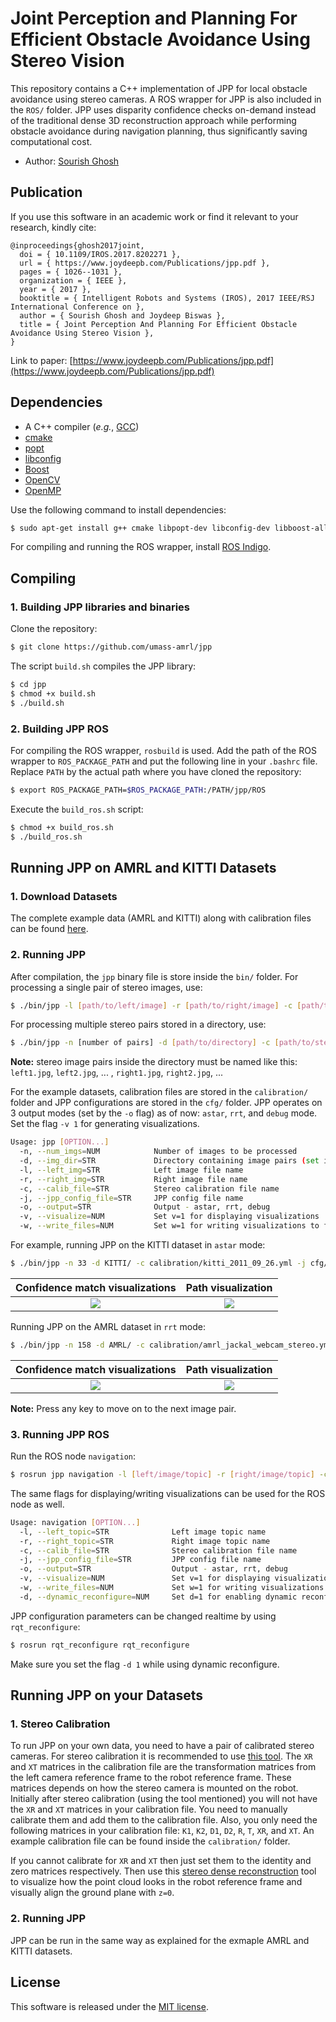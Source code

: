# Joint Perception and Planning For Efficient Obstacle Avoidance Using Stereo Vision

This repository contains a C++ implementation of JPP for local obstacle avoidance using stereo cameras. A ROS wrapper for JPP is also included in the `ROS/` 
folder. JPP uses disparity confidence checks on-demand instead of the traditional dense 3D reconstruction approach while performing obstacle avoidance during 
navigation planning, thus significantly saving computational cost.

- Author: [Sourish Ghosh](http://sourishghosh.com/)

## Publication

If you use this software in an academic work or find it relevant to your research, kindly cite:

```
@inproceedings{ghosh2017joint,
  doi = { 10.1109/IROS.2017.8202271 },
  url = { https://www.joydeepb.com/Publications/jpp.pdf },
  pages = { 1026--1031 },
  organization = { IEEE },
  year = { 2017 },
  booktitle = { Intelligent Robots and Systems (IROS), 2017 IEEE/RSJ International Conference on },
  author = { Sourish Ghosh and Joydeep Biswas },
  title = { Joint Perception And Planning For Efficient Obstacle Avoidance Using Stereo Vision },
}
```

Link to paper: [https://www.joydeepb.com/Publications/jpp.pdf](https://www.joydeepb.com/Publications/jpp.pdf)

## Dependencies

- A C++ compiler (*e.g.*, [GCC](http://gcc.gnu.org/))
- [cmake](http://www.cmake.org/cmake/resources/software.html)
- [popt](http://freecode.com/projects/popt)
- [libconfig](http://www.hyperrealm.com/libconfig/libconfig.html)
- [Boost](http://www.boost.org/)
- [OpenCV](https://github.com/opencv/opencv)
- [OpenMP](http://www.openmp.org/)

Use the following command to install dependencies:

```bash
$ sudo apt-get install g++ cmake libpopt-dev libconfig-dev libboost-all-dev libopencv-dev python-opencv gcc-multilib
```

For compiling and running the ROS wrapper, install [ROS Indigo](http://wiki.ros.org/indigo/Installation/Ubuntu).

## Compiling

### 1. Building JPP libraries and binaries

Clone the repository:

```bash
$ git clone https://github.com/umass-amrl/jpp
```

The script `build.sh` compiles the JPP library:

```bash
$ cd jpp
$ chmod +x build.sh
$ ./build.sh
```

### 2. Building JPP ROS

For compiling the ROS wrapper, `rosbuild` is used. Add the path of the ROS wrapper to `ROS_PACKAGE_PATH` and put the following line in your `.bashrc` file. 
Replace `PATH` by the actual path where you have cloned the repository:

```bash
$ export ROS_PACKAGE_PATH=$ROS_PACKAGE_PATH:/PATH/jpp/ROS
```

Execute the `build_ros.sh` script:

```bash
$ chmod +x build_ros.sh
$ ./build_ros.sh
```

## Running JPP on AMRL and KITTI Datasets

### 1. Download Datasets

The complete example data (AMRL and KITTI) along with calibration files can be found 
[here](https://greyhound.cs.umass.edu/owncloud/index.php/s/3g9AwCSkGi6LznK).

### 2. Running JPP

After compilation, the `jpp` binary file is store inside the `bin/` folder. For processing a single pair of stereo images, use:

```bash
$ ./bin/jpp -l [path/to/left/image] -r [path/to/right/image] -c [path/to/stereo/calibration/file] -j [path/to/jpp/config/file] -o [output_mode]
```

For processing multiple stereo pairs stored in a directory, use:

```bash
$ ./bin/jpp -n [number of pairs] -d [path/to/directory] -c [path/to/stereo/calibration/file] -j [path/to/jpp/config/file] -o [output_mode]
```

**Note:** stereo image pairs inside the directory must be named like this: `left1.jpg`, `left2.jpg`, ... , `right1.jpg`, `right2.jpg`, ...

For the example datasets, calibration files are stored in the `calibration/` folder and JPP configurations are stored in the `cfg/` folder. JPP operates on 
3 output modes (set by the `-o` flag) as of now: `astar`, `rrt`, and `debug` mode. Set the flag `-v 1` for generating visualizations.

```bash
Usage: jpp [OPTION...]
  -n, --num_imgs=NUM            Number of images to be processed
  -d, --img_dir=STR             Directory containing image pairs (set if n > 0)
  -l, --left_img=STR            Left image file name
  -r, --right_img=STR           Right image file name
  -c, --calib_file=STR          Stereo calibration file name
  -j, --jpp_config_file=STR     JPP config file name
  -o, --output=STR              Output - astar, rrt, debug
  -v, --visualize=NUM           Set v=1 for displaying visualizations
  -w, --write_files=NUM         Set w=1 for writing visualizations to files
```

For example, running JPP on the KITTI dataset in `astar` mode:

```bash
$ ./bin/jpp -n 33 -d KITTI/ -c calibration/kitti_2011_09_26.yml -j cfg/kitti.cfg -o astar -v 1
```

|Confidence match visualizations | Path visualization        |
|:------------------------------:|:-------------------------:|
|![](dumps/astar7-vis.jpg)       | ![](dumps/astar7-path.jpg)|

Running JPP on the AMRL dataset in `rrt` mode:

```bash
$ ./bin/jpp -n 158 -d AMRL/ -c calibration/amrl_jackal_webcam_stereo.yml -j cfg/amrl.cfg -o rrt -v 1
```

|Confidence match visualizations | Path visualization        |
|:------------------------------:|:-------------------------:|
|![](dumps/rrt73-vis.jpg)        | ![](dumps/rrt73-path.jpg) |

**Note:** Press any key to move on to the next image pair.

### 3. Running JPP ROS

Run the ROS node `navigation`:

```bash
$ rosrun jpp navigation -l [left/image/topic] -r [right/image/topic] -c [path/to/stereo/calibration/file] -j [path/to/jpp/config/file] -o [output_mode]
```

The same flags for displaying/writing visualizations can be used for the ROS node as well.

```bash
Usage: navigation [OPTION...]
  -l, --left_topic=STR              Left image topic name
  -r, --right_topic=STR             Right image topic name
  -c, --calib_file=STR              Stereo calibration file name
  -j, --jpp_config_file=STR         JPP config file name
  -o, --output=STR                  Output - astar, rrt, debug
  -v, --visualize=NUM               Set v=1 for displaying visualizations
  -w, --write_files=NUM             Set w=1 for writing visualizations to files
  -d, --dynamic_reconfigure=NUM     Set d=1 for enabling dynamic reconfigure
```

JPP configuration parameters can be changed realtime by using `rqt_reconfigure`:

```bash
$ rosrun rqt_reconfigure rqt_reconfigure
```

Make sure you set the flag `-d 1` while using dynamic reconfigure.

## Running JPP on your Datasets

### 1. Stereo Calibration

To run JPP on your own data, you need to have a pair of calibrated stereo cameras. For stereo calibration it is recommended to use 
[this tool](https://github.com/sourishg/stereo-calibration). The `XR` and `XT` matrices in the calibration file are the transformation matrices from the left 
camera reference frame to the robot reference frame. These matrices depends on how the stereo camera is mounted on the robot. Initially after stereo 
calibration (using the tool mentioned) you will not have the `XR` and `XT` matrices in your calibration file. You need to manually calibrate them and add them 
to the calibration file. Also, you only need the following matrices in your calibration file: `K1`, `K2`, `D1`, `D2`, `R`, `T`, `XR`, and `XT`. An example 
calibration file can be found inside the `calibration/` folder.

If you cannot calibrate for `XR` and `XT` then just set them to the identity and zero matrices respectively. Then use this [stereo dense 
reconstruction](https://github.com/umass-amrl/stereo_dense_reconstruction) tool to visualize how the point cloud looks in the robot reference frame and 
visually align the ground plane with `z=0`.

### 2. Running JPP

JPP can be run in the same way as explained for the exmaple AMRL and KITTI datasets.

## License

This software is released under the [MIT license](LICENSE).
